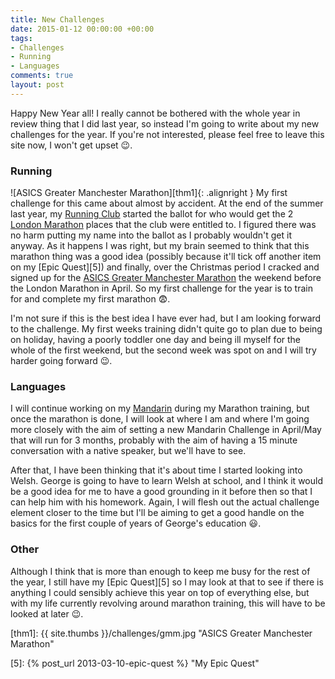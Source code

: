```yaml
---
title: New Challenges
date: 2015-01-12 00:00:00 +00:00
tags:
- Challenges
- Running
- Languages
comments: true
layout: post
---
```


Happy New Year all! I really cannot be bothered with the whole year in review thing that I did last
year, so instead I'm going to write about my new challenges for the year. If you're not interested,
please feel free to leave this site now, I won't get upset :wink:.

### Running

![ASICS Greater Manchester Marathon][thm1]{: .alignright }
My first challenge for this came about almost by accident. At the end of the summer last year, my
[Running Club][1] started the ballot for who would get the 2 [London Marathon][2] places that the
club were entitled to. I figured there was no harm putting my name into the ballot as I probably
wouldn't get it anyway. As it happens I was right, but my brain seemed to think that this marathon
thing was a good idea (possibly because it'll tick off another item on my [Epic Quest][5]) and
finally, over the Christmas period I cracked and signed up for the 
[ASICS Greater Manchester Marathon][3] the weekend before the London Marathon in April. So my first
challenge for the year is to train for and complete my first marathon :fearful:.

I'm not sure if this is the best idea I have ever had, but I am looking forward to the challenge. My
first weeks training didn't quite go to plan due to being on holiday, having a poorly toddler one
day and being ill myself for the whole of the first weekend, but the second week was spot on and I
will try harder going forward :wink:.

### Languages

I will continue working on my [Mandarin][4] during my Marathon training, but once the marathon is
done, I will look at where I am and where I'm going more closely with the aim of setting a new
Mandarin Challenge in April/May that will run for 3 months, probably with the aim of having a 15
minute conversation with a native speaker, but we'll have to see.

After that, I have been thinking that it's about time I started looking into Welsh. George is going 
to have to learn Welsh at school, and I think it would be a good idea for me to have a good
grounding in it before then so that I can help him with his homework. Again, I will flesh out the
actual challenge element closer to the time but I'll be aiming to get a good handle on the basics
for the first couple of years of George's education :smiley:.

### Other

Although I think that is more than enough to keep me busy for the rest of the year, I still have my
[Epic Quest][5] so I may look at that to see if there is anything I could sensibly achieve this year
on top of everything else, but with my life currently revolving around marathon training, this will
have to be looked at later :wink:.


[thm1]: {{ site.thumbs }}/challenges/gmm.jpg "ASICS Greater Manchester Marathon"

[1]: //www.caerleonrunningclub.co.uk/ "Caerleon Running Club"
[2]: //www.virginmoneylondonmarathon.com/ "Virgin Money London Marathon: Home"
[3]: //www.greatermanchestermarathon.com/ "ASICS Greater Manchester Marathon :: Home"
[4]: //richard.perry-online.me.uk/series/mandarin/ "Mandarin"
[5]: {% post_url 2013-03-10-epic-quest %} "My Epic Quest"
